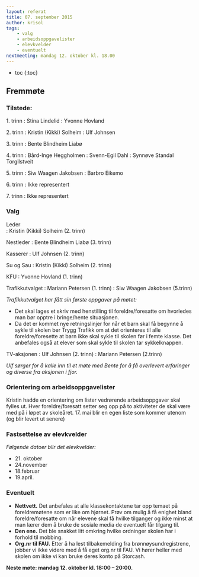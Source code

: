 ```yaml
---
layout: referat
title: 07. september 2015
author: krisol
tags:
    - valg
    - arbeidsoppgavelister
    - elevkvelder
    - eventuelt
nextmeeting: mandag 12. oktober kl. 18.00
---
```


* toc
{:toc}



Fremmøte
--------

### Tilstede:

1\. trinn
: Stina Lindelid
: Yvonne Hovland

2\. trinn
: Kristin (Kikki) Solheim
: Ulf Johnsen

3\. trinn
: Bente Blindheim Liabø

4\. trinn
: Bård-Inge Heggholmen
: Svenn-Egil Dahl
: Synnøve Standal Torgilstveit

5\. trinn
: Siw Waagen Jakobsen
: Barbro Eikemo

6\. trinn
: Ikke representert

7\. trinn
: Ikke representert



### Valg

Leder			
: Kristin (Kikki) Solheim (2. trinn)

Nestleder
: Bente Blindheim Liabø (3. trinn)

Kasserer
: Ulf Johnsen (2. trinn)

Su og Sau
: Kristin (Kikki) Solheim (2. trinn)

KFU
: Yvonne Hovland (1. trinn)


Trafikkutvalget
: Mariann Petersen (1. trinn)
: Siw Waagen Jakobsen (5.trinn)

_Trafikkutvalget har fått sin første oppgaver på møtet:_

- Det skal lages et skriv med henstilling til foreldre/foresatte om hvorledes man bør opptre i bringe/hente situasjonen.
- Da det er kommet nye retningslinjer for når et barn skal få begynne å sykle til skolen ber Trygg Trafikk om at det orienteres til alle foreldre/foresette at barn ikke skal sykle til skolen før i femte klasse. Det anbefales også at elever som skal sykle til skolen tar sykkelknappen.

TV-aksjonen
: Ulf Johnsen (2. trinn)
: Mariann Petersen (2.trinn)

_Ulf sørger for å kalle inn til et møte med Bente for å få overlevert erfaringer og diverse fra aksjonen i fjor._



### Orientering om arbeidsoppgavelister

Kristin hadde en orientering om lister vedrørende arbeidsoppgaver skal fylles ut. Hver foreldre/foresatt setter seg opp på to aktiviteter de skal være med på i løpet av skoleåret. 17. mai blir en egen liste som kommer utenom (og blir levert ut senere)


### Fastsettelse av elevkvelder

_Følgende datoer blir det elevkvelder:_

- 21\. oktober
- 24\.november
- 18\.februar
- 19\.april.


### Eventuelt

- **Nettvett.** Det anbefales at alle klassekontaktene tar opp temaet på foreldremøtene som er like om hjørnet. Prøv om mulig å få enighet bland foreldre/foresatte om når elevene skal få hvilke tilganger og ikke minst at man lærer dem å bruke de sosiale media de eventuelt får tilgang til.
- **Den ene.** Det ble snakket litt omkring hvilke ordninger skolen har i forhold til mobbing.
- **Org.nr til FAU.** Etter å ha lest tilbakemelding fra brønnøysundregistrene, jobber vi ikke videre med å få eget org.nr til FAU. Vi hører heller med skolen om ikke vi kan bruke deres konto på Storcash.




**Neste møte: mandag 12. oktober kl. 18:00 – 20:00.**
